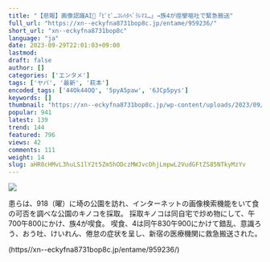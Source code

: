 ```yaml
---
title: "【悲報】画像認識AI🤖「ﾋﾟﾋﾟ…ｺﾚﾊﾀﾍﾞﾗﾚﾏｽ…」→族4が痙攣嘔吐で緊急搬送"
full_url: "https://xn--eckyfna8731bop8c.jp/entame/959236/"
short_url: "xn--eckyfna8731bop8c"
language: "ja"
date: 2023-09-29T22:01:03+09:00
lastmod: 
draft: false
author: []
categories: ['エンタメ']
tags: ['ヤバ', '最新', '萩本']
encoded_tags: ['44Ok44OQ', '5pyA5paw', '6JCp5pys']
keywords: []
thumbnail: "https://xn--eckyfna8731bop8c.jp/wp-content/uploads/2023/09/6eaa4167-s.jpg"
popular: 941
latest: 139
trend: 144
featured: 796
views: 42
comments: 111
weight: 14
slug: aHR0cHMvL3huLS1lY2t5Zm5hODczMWJvcDhjLmpwL2VudGFtZS85NTkyMzYv
---
```


![](https://xn--eckyfna8731bop8c.jp/wp-content/uploads/2023/09/6eaa4167-s.jpg)

 患らは、918（曜）に埼の公園を訪れ、インターネットの画像検索機能をいて食の可否を調べな公園のキノコを採取。 採取キノコは同自宅で炒め物にして、午700午800にかけ、族4が喫食。 喫食、4は同午830午900にかけて錯乱、意識ろう、おう吐、けいれん、倦怠の症状を呈し、新宿の医療機関に救急搬送された。 

(https//xn--eckyfna8731bop8c.jp/entame/959236/)
